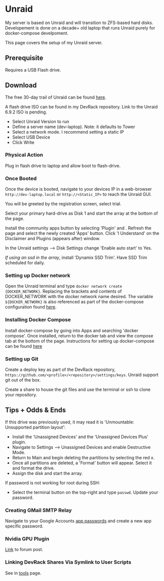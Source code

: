 # Unraid

My server is based on Unraid and will transition to ZFS-based hard disks. Developement is done on a decade+ old laptop that runs Unraid purely for docker-compose develpoment.

This page covers the setup of my Unraid server.

## Prerequisite

Requires a USB Flash drive.

## Download

The free 30-day trail of Unraid can be found [here](https://unraid.net/download).

A flash drive ISO can be found in my DevRack repository. Link to the Unraid 6.9.2 ISO is pending.

- Select Unraid Version to run
- Define a server name (dev-laptop). Note: it defaults to Tower
- Select a network mode. I recommend setting a static IP
- Select USB Device
- Click Write

### Physical Action

Plug in flash drive to laptop and allow boot to flash-drive.

### Once Booted

Once the device is booted, navigate to your devices IP in a web-browser `http://dev-laptop.local` or `http://<Static_IP>` to reach the Unraid GUI.

You will be greeted by the registration screen, select trial.

Select your primary hard-drive as Disk 1 and start the array at the bottom of the page.

Install the community apps button by selecting 'Plugin' and . Refresh the page and select the newly created 'Apps' button. Click 'I Understand' on the Disclaimer and Plugins (appears after) window.

In the Unraid settings --> Disk Settings change 'Enable auto start' to Yes.

*If using an ssd in the array*, install 'Dynamix SSD Trim'. Have SSD Trim scheduled for daily.

### Setting up Docker network

Open the Unraid terminal and type `docker network create {DOCKER_NETWORK}`. Replacing the brackets and contents of DOCKER_NETWORK with the docker network name desired. The variable `${DOCKER_NETWORK}` is also referenced as part of the docker-compose configuration found [here](https://github.com/adamzvolanek/DevRack/tree/main/docker-compose#readme).

### Installing Docker Compose

Install docker-compose by going into Apps and searching 'docker compose'. Once installed, return to the docker tab and view the compose tab at the bottom of the page. Instructions for setting up docker-compose can be found [here](./installs#creating-a-docker-compose-stack)

### Setting up Git

Create a deploy key as part of the DevRack repository, `https://github.com/<profile>/<repository>/settings/keys`. Unraid support git out of the box.

Create a share to house the git files and use the terminal or ssh to clone your repository.

## Tips + Odds & Ends

If this drive was previously used, it may read it is 'Unmountable: Unsupported partition layout':

- Install the 'Unassigned Devices' and the 'Unassigned Devices Plus' plugin.
- Navigate to Settings --> Unassigned Devices and enable Destructive Mode.
- Return to Main and begin deleting the partitions by selecting the red x.
- Once all partitions are deleted, a 'Format' button will appear. Select it and format the drive.
- Assign the disk and start the array.

If password is not working for root during SSH:

- Select the terminal button on the top-right and type `passwd`. Update your password.

### Creating GMail SMTP Relay

Navigate to your Google Accounts [app passwords](https://myaccount.google.com/apppasswords) and create a new app specific password.

### Nvidia GPU Plugin

[Link](https://forums.unraid.net/topic/98978-plugin-nvidia-driver/) to forum post.

### Linking DevRack Shares Via Symlink to User Scripts

See in [tools](./tools#user-scripts) page.
